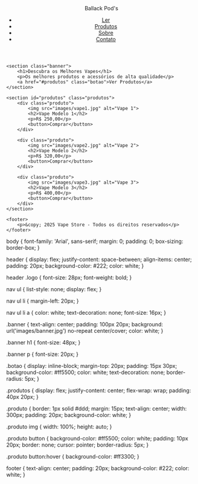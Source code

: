 <!DOCTYPE html>
<html lang="pt-BR">
<head>
    <meta charset="UTF-8">
    <meta name="viewport" content="width=device-width, initial-scale=1.0">
    <title>Vape Store</title>
    <link rel="stylesheet" href="style.css">
</head>
<body>
    <header>
        <div class="logo">Ballack Pod's</div>
        <nav>
            <ul>
                <li><a href="#">Ler</a></li>
                <li><a href="#">Produtos</a></li>
                <li><a href="#">Sobre</a></li>
                <li><a href="#">Contato</a></li>
            </ul>
        </nav>
    </header>

    <section class="banner">
        <h1>Descubra os Melhores Vapes</h1>
        <p>Os melhores produtos e acessórios de alta qualidade</p>
        <a href="#produtos" class="botao">Ver Produtos</a>
    </section>

    <section id="produtos" class="produtos">
        <div class="produto">
            <img src="images/vape1.jpg" alt="Vape 1">
            <h2>Vape Modelo 1</h2>
            <p>R$ 250,00</p>
            <button>Comprar</button>
        </div>

        <div class="produto">
            <img src="images/vape2.jpg" alt="Vape 2">
            <h2>Vape Modelo 2</h2>
            <p>R$ 320,00</p>
            <button>Comprar</button>
        </div>

        <div class="produto">
            <img src="images/vape3.jpg" alt="Vape 3">
            <h2>Vape Modelo 3</h2>
            <p>R$ 400,00</p>
            <button>Comprar</button>
        </div>
    </section>

    <footer>
        <p>&copy; 2025 Vape Store - Todos os direitos reservados</p>
    </footer>
</body>
</html>
body {
    font-family: 'Arial', sans-serif;
    margin: 0;
    padding: 0;
    box-sizing: border-box;
}

header {
    display: flex;
    justify-content: space-between;
    align-items: center;
    padding: 20px;
    background-color: #222;
    color: white;
}

header .logo {
    font-size: 28px;
    font-weight: bold;
}

nav ul {
    list-style: none;
    display: flex;
}

nav ul li {
    margin-left: 20px;
}

nav ul li a {
    color: white;
    text-decoration: none;
    font-size: 16px;
}

.banner {
    text-align: center;
    padding: 100px 20px;
    background: url('images/banner.jpg') no-repeat center/cover;
    color: white;
}

.banner h1 {
    font-size: 48px;
}

.banner p {
    font-size: 20px;
}

.botao {
    display: inline-block;
    margin-top: 20px;
    padding: 15px 30px;
    background-color: #ff5500;
    color: white;
    text-decoration: none;
    border-radius: 5px;
}

.produtos {
    display: flex;
    justify-content: center;
    flex-wrap: wrap;
    padding: 40px 20px;
}

.produto {
    border: 1px solid #ddd;
    margin: 15px;
    text-align: center;
    width: 300px;
    padding: 20px;
    background-color: white;
}

.produto img {
    width: 100%;
    height: auto;
}

.produto button {
    background-color: #ff5500;
    color: white;
    padding: 10px 20px;
    border: none;
    cursor: pointer;
    border-radius: 5px;
}

.produto button:hover {
    background-color: #ff3300;
}

footer {
    text-align: center;
    padding: 20px;
    background-color: #222;
    color: white;
}

